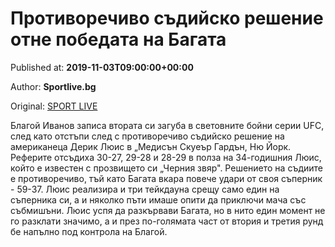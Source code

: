 
# Противоречиво съдийско решение отне победата на Багата

Published at: **2019-11-03T09:00:00+00:00**

Author: **Sportlive.bg**

Original: [SPORT LIVE](https://www.sportlive.bg/sport/other/protivorechivo-sydijsko-reshenie-otne-pobedata-na-bagata--1391222.html)

Благой Иванов записа втората си загуба в световните бойни серии UFC, след като отстъпи след с противоречиво съдийско решение на американеца Дерик Люис в „Медисън Скуеър Гардън, Ню Йорк.
Реферите отсъдиха 30-27, 29-28 и 28-29 в полза на 34-годишния Люис, който е известен с прозвището си „Черния звяр". Решението на съдиите е противоречиво, тъй като Багата вкара повече удари от своя съперник - 59-37. Люис реализира и три тейкдауна срещу само един на съперника си, а и няколко пъти имаше опити да приключи мача със събмишъни.
Люис успя да разкървави Багата, но в нито един момент не го разклати значимо, а и през по-голямата част от втория и третия рунд бе напълно под контрола на Благой.
